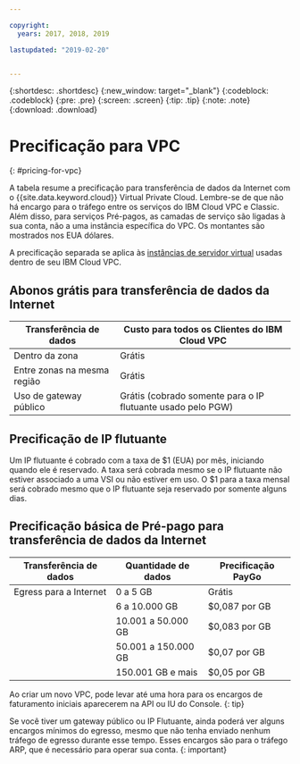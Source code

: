 ```yaml
---

copyright:
  years: 2017, 2018, 2019

lastupdated: "2019-02-20"


---
```


{:shortdesc: .shortdesc}
{:new_window: target="_blank"}
{:codeblock: .codeblock}
{:pre: .pre}
{:screen: .screen}
{:tip: .tip}
{:note: .note}
{:download: .download}


# Precificação para VPC
{: #pricing-for-vpc}

A tabela resume a precificação para transferência de dados da Internet com o {{site.data.keyword.cloud}} Virtual Private Cloud. Lembre-se de que não há encargo para o tráfego entre os serviços do IBM Cloud VPC e Classic. Além disso, para serviços Pré-pagos, as camadas de serviço são ligadas à sua conta, não a uma instância específica do VPC. Os montantes são mostrados nos EUA dólares.

A precificação separada se aplica às [instâncias de servidor virtual](/docs/infrastructure/vpc?topic=vpc-pricing-for-virtual-servers-for-vpc) usadas dentro de seu IBM Cloud VPC.

## Abonos grátis para transferência de dados da Internet

| Transferência de dados |  Custo para todos os Clientes do IBM Cloud VPC |
|---------------|------------------|
| Dentro da zona | Grátis |
| Entre zonas na mesma região | Grátis |
| Uso de gateway público | Grátis (cobrado somente para o IP flutuante usado pelo PGW) |

## Precificação de IP flutuante

Um IP flutuante é cobrado com a taxa de $1 (EUA) por mês, iniciando quando ele é reservado. A taxa será cobrada mesmo se o IP flutuante não estiver associado a uma VSI ou não estiver em uso. O $1 para a taxa mensal será cobrado mesmo que o IP flutuante seja reservado por somente alguns dias.


## Precificação básica de Pré-pago para transferência de dados da Internet

| Transferência de dados | Quantidade de dados | Precificação PayGo |
|-----------|-----------|------------------|
| Egress para a Internet |  0 a 5 GB | Grátis |
|  | 6 a 10.000 GB | $0,087 por GB |
|  | 10.001 a 50.000 GB | $0,083 por GB |
|  | 50.001 a 150.000 GB | $0,07 por GB |
|  | 150.001 GB e mais | $0,05 por GB |


Ao criar um novo VPC, pode levar até uma hora para os encargos de faturamento iniciais aparecerem na API ou IU do Console.
{: tip}

Se você tiver um gateway público ou IP Flutuante, ainda poderá ver alguns encargos mínimos do egresso, mesmo que não tenha enviado nenhum tráfego de egresso durante esse tempo. Esses encargos são para o tráfego ARP, que é necessário para operar sua conta.
{: important}


